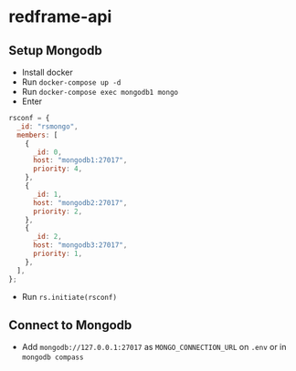 # redframe-api

## Setup Mongodb

- Install docker
- Run `docker-compose up -d`
- Run `docker-compose exec mongodb1 mongo`
- Enter

```javascript
rsconf = {
  _id: "rsmongo",
  members: [
    {
      _id: 0,
      host: "mongodb1:27017",
      priority: 4,
    },
    {
      _id: 1,
      host: "mongodb2:27017",
      priority: 2,
    },
    {
      _id: 2,
      host: "mongodb3:27017",
      priority: 1,
    },
  ],
};
```

- Run `rs.initiate(rsconf)`

## Connect to Mongodb

- Add `mongodb://127.0.0.1:27017` as `MONGO_CONNECTION_URL` on `.env` or in `mongodb compass`
